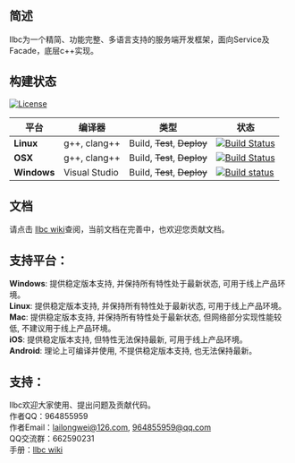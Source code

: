 ## 简述

llbc为一个精简、功能完整、多语言支持的服务端开发框架，面向Service及Facade，底层c++实现。  

## 构建状态
[![License](https://img.shields.io/badge/License-MIT-green.svg)](https://opensource.org/licenses/MIT)

| 平台 | 编译器 | 类型 | 状态 |
|---   |---   |---   |---   |
| **Linux** | g++, clang++ | Build, ~~Test~~, ~~Deploy~~ | [![Build Status](https://travis-ci.org/lailongwei/llbc.svg?branch=master)](https://travis-ci.org/lailongwei/llbc) |
| **OSX** | g++, clang++ | Build, ~~Test~~, ~~Deploy~~ | [![Build Status](https://travis-ci.org/lailongwei/llbc.svg?branch=master)](https://travis-ci.org/lailongwei/llbc) |
| **Windows** | Visual Studio | Build, ~~Test~~, ~~Deploy~~ | [![Build status](https://ci.appveyor.com/api/projects/status/1bjwlbciimde29al?svg=true)](https://ci.appveyor.com/project/lailongwei/llbc) |  


## 文档

请点击 [llbc wiki](https://github.com/lailongwei/llbc/wiki)查阅，当前文档在完善中，也欢迎您贡献文档。

## 支持平台：

**Windows**: 提供稳定版本支持, 并保持所有特性处于最新状态, 可用于线上产品环境。  
**Linux**: 提供稳定版本支持, 并保持所有特性处于最新状态, 可用于线上产品环境。  
**Mac**: 提供稳定版本支持, 并保持所有特性处于最新状态, 但网络部分实现性能较低, 不建议用于线上产品环境。  
**iOS**: 提供稳定版本支持, 但特性无法保持最新, 可用于线上产品环境。  
**Android**: 理论上可编译并使用, 不提供稳定版本支持, 也无法保持最新。

## 支持：

llbc欢迎大家使用、提出问题及贡献代码。  
作者QQ：964855959  
作者Email：lailongwei@126.com, 964855959@qq.com  
QQ交流群：662590231    
手册：[llbc wiki](https://github.com/lailongwei/llbc/wiki)   


